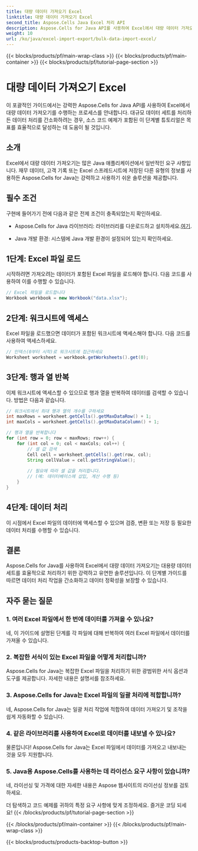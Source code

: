 ```yaml
---
title: 대량 데이터 가져오기 Excel
linktitle: 대량 데이터 가져오기 Excel
second_title: Aspose.Cells Java Excel 처리 API
description: Aspose.Cells for Java API를 사용하여 Excel에서 대량 데이터 가져오기를 수행하는 방법을 알아보세요. 이 단계별 가이드로 데이터 처리를 간소화하세요.
weight: 10
url: /ko/java/excel-import-export/bulk-data-import-excel/
---
```


{{< blocks/products/pf/main-wrap-class >}}
{{< blocks/products/pf/main-container >}}
{{< blocks/products/pf/tutorial-page-section >}}

# 대량 데이터 가져오기 Excel


이 포괄적인 가이드에서는 강력한 Aspose.Cells for Java API를 사용하여 Excel에서 대량 데이터 가져오기를 수행하는 프로세스를 안내합니다. 대규모 데이터 세트를 처리하든 데이터 처리를 간소화하려는 경우, 소스 코드 예제가 포함된 이 단계별 튜토리얼은 목표를 효율적으로 달성하는 데 도움이 될 것입니다.

## 소개

Excel에서 대량 데이터 가져오기는 많은 Java 애플리케이션에서 일반적인 요구 사항입니다. 재무 데이터, 고객 기록 또는 Excel 스프레드시트에 저장된 다른 유형의 정보를 사용하든 Aspose.Cells for Java는 강력하고 사용하기 쉬운 솔루션을 제공합니다.

## 필수 조건

구현에 들어가기 전에 다음과 같은 전제 조건이 충족되었는지 확인하세요.

-  Aspose.Cells for Java 라이브러리: 라이브러리를 다운로드하고 설치하세요.[여기](https://releases.aspose.com/cells/java/).

- Java 개발 환경: 시스템에 Java 개발 환경이 설정되어 있는지 확인하세요.

## 1단계: Excel 파일 로드

시작하려면 가져오려는 데이터가 포함된 Excel 파일을 로드해야 합니다. 다음 코드를 사용하여 이를 수행할 수 있습니다.

```java
// Excel 파일을 로드합니다
Workbook workbook = new Workbook("data.xlsx");
```

## 2단계: 워크시트에 액세스

Excel 파일을 로드했으면 데이터가 포함된 워크시트에 액세스해야 합니다. 다음 코드를 사용하여 액세스하세요.

```java
// 인덱스(0부터 시작)로 워크시트에 접근하세요
Worksheet worksheet = workbook.getWorksheets().get(0);
```

## 3단계: 행과 열 반복

이제 워크시트에 액세스할 수 있으므로 행과 열을 반복하여 데이터를 검색할 수 있습니다. 방법은 다음과 같습니다.

```java
// 워크시트에서 최대 행과 열의 개수를 구하세요
int maxRows = worksheet.getCells().getMaxDataRow() + 1;
int maxCols = worksheet.getCells().getMaxDataColumn() + 1;

// 행과 열을 반복합니다
for (int row = 0; row < maxRows; row++) {
    for (int col = 0; col < maxCols; col++) {
        // 셀 값 검색
        Cell cell = worksheet.getCells().get(row, col);
        String cellValue = cell.getStringValue();
        
        // 필요에 따라 셀 값을 처리합니다.
        // (예: 데이터베이스에 삽입, 계산 수행 등)
    }
}
```

## 4단계: 데이터 처리

이 시점에서 Excel 파일의 데이터에 액세스할 수 있으며 검증, 변환 또는 저장 등 필요한 데이터 처리를 수행할 수 있습니다.

## 결론

Aspose.Cells for Java를 사용하여 Excel에서 대량 데이터 가져오기는 대용량 데이터 세트를 효율적으로 처리하기 위한 강력하고 유연한 솔루션입니다. 이 단계별 가이드를 따르면 데이터 처리 작업을 간소화하고 데이터 정확성을 보장할 수 있습니다.

## 자주 묻는 질문

### 1. 여러 Excel 파일에서 한 번에 데이터를 가져올 수 있나요?

네, 이 가이드에 설명된 단계를 각 파일에 대해 반복하여 여러 Excel 파일에서 데이터를 가져올 수 있습니다.

### 2. 복잡한 서식이 있는 Excel 파일을 어떻게 처리합니까?

Aspose.Cells for Java는 복잡한 Excel 파일을 처리하기 위한 광범위한 서식 옵션과 도구를 제공합니다. 자세한 내용은 설명서를 참조하세요.

### 3. Aspose.Cells for Java는 Excel 파일의 일괄 처리에 적합합니까?

네, Aspose.Cells for Java는 일괄 처리 작업에 적합하여 데이터 가져오기 및 조작을 쉽게 자동화할 수 있습니다.

### 4. 같은 라이브러리를 사용하여 Excel로 데이터를 내보낼 수 있나요?

물론입니다! Aspose.Cells for Java는 Excel 파일에서 데이터를 가져오고 내보내는 것을 모두 지원합니다.

### 5. Java용 Aspose.Cells를 사용하는 데 라이선스 요구 사항이 있습니까?

네, 라이선싱 및 가격에 대한 자세한 내용은 Aspose 웹사이트의 라이선싱 정보를 검토하세요.

더 탐색하고 코드 예제를 귀하의 특정 요구 사항에 맞게 조정하세요. 즐거운 코딩 되세요!
{{< /blocks/products/pf/tutorial-page-section >}}

{{< /blocks/products/pf/main-container >}}
{{< /blocks/products/pf/main-wrap-class >}}

{{< blocks/products/products-backtop-button >}}
